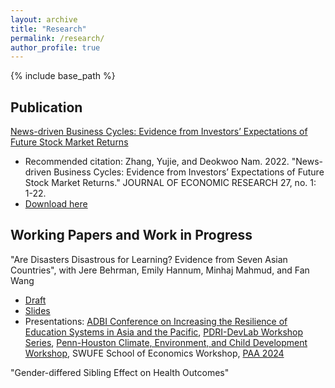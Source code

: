 ```yaml
---
layout: archive
title: "Research"
permalink: /research/
author_profile: true
---
```


<!-- 
{% if author.googlescholar %}
  You can also find my articles on <u><a href="{{author.googlescholar}}">my Google Scholar profile</a>.</u>
{% endif %}

{% include base_path %}

{% for post in site.publications reversed %}
  {% include archive-single.html %}
{% endfor %} 
-->

{% include base_path %}

Publication
--

[News-driven Business Cycles: Evidence from Investors’ Expectations of Future Stock Market Returns](https://papersearch.net/thesis/article.asp?key=3948237)
- Recommended citation: Zhang, Yujie, and Deokwoo Nam. 2022. "News-driven Business Cycles: Evidence from Investors’ Expectations of Future Stock Market Returns." JOURNAL OF ECONOMIC RESEARCH 27, no. 1: 1-22.
- [Download here](http://yujiezhangecon.github.io/files/ZhangNam_00_main.pdf) <br>

Working Papers and Work in Progress
--

"Are Disasters Disastrous for Learning? Evidence from Seven Asian Countries", with Jere Behrman, Emily Hannum, Minhaj Mahmud, and Fan Wang 
- [Draft](http://yujiezhangecon.github.io/files/PrjClosureMICSDraft.pdf) <br>
- [Slides](http://yujiezhangecon.github.io/files/ADBI_MICS_presentation.pdf) <br>
- Presentations: 
[ADBI Conference on Increasing the Resilience of Education Systems in Asia and the Pacific](https://www.adb.org/news/events/increasing-the-resilience-of-education-systems-in-asia-and-the-pacific), 
[PDRI-DevLab Workshop Series](https://pdri-devlab.upenn.edu/event/pdri-devlab-workshop-series-emily-hannum/), 
[Penn-Houston Climate, Environment, and Child Development Workshop](https://www.pop.upenn.edu/events/2023/12/01/penn-houston-climate-environment-and-child-development-workshop), 
SWUFE School of Economics Workshop,
[PAA 2024](https://www.populationassociation.org/paa2024/call-for-papers)

"Gender-differed Sibling Effect on Health Outcomes" 

